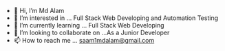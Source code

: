 - 👋 Hi, I’m Md Alam
- 👀 I’m interested in ... Full Stack Web Developing and Automation Testing
- 🌱 I’m currently learning ... Full Stack Web Developing
- 💞️ I’m looking to collaborate on ...As a Junior Developer 
- 📫 How to reach me ... saam1mdalam@gmail.com

<!---
saam1md/saam1md is a ✨ special ✨ repository because its `README.md` (this file) appears on your GitHub profile.
You can click the Preview link to take a look at your changes.
--->
